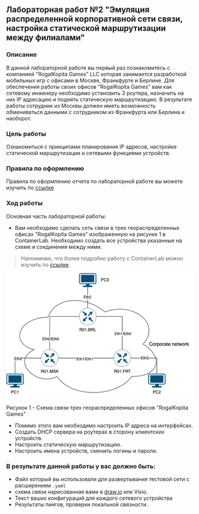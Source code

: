 ## Лабораторная работ №2 "Эмуляция распределенной корпоративной сети связи, настройка статической маршрутизации между филиалами"

### Описание

В данной лабораторной работе вы первый раз познакомитесь с компанией "RogaIKopita Games" LLC которая занимается разработкой мобильных игр с офисами в Москве, Франкфурте и Берлине. 
Для обеспечения работы своих офисов "RogaIKopita Games" вам как сетевому инженеру необходимо установить 3 роутера, назначить на них IP адресацию и поднять статическую маршрутизацию. 
В результате работы сотрудник из Москвы должен иметь возможность обмениваться данными с сотрудником из Франкфурта или Берлина и наоборот.

### Цель работы

Ознакомиться с принципами планирования IP адресов, настройке статической маршрутизации и сетевыми функциями устройств.

### Правила по оформлению

Правила по оформлению отчета по лабораторной работе вы можете изучить по [ссылке](../reportdesign.md)

### Ход работы

Основная часть лабораторной работы:

- Вам необходимо сделать сеть связи  в трех геораспределенных офисах "RogaIKopita Games" изображенную на рисунке 1 в ContainerLab. Необходимо создать все устройства указанные на схеме и соединения между ними.
  
> Напоминаю, что более подробно работу с СontainerLab можно изучить по [ссылке](https://containerlab.dev/quickstart/). 

![multisite](multisite.png)

Рисунок 1 - Схема связи трех геораспределенных офисов "RogaIKopita Games"

- Помимо этого вам необходимо настроить IP адреса на интерфейсах.
- Создать DHCP сервера на роутерах в сторону клиентских устройств.
- Настроить статическую маршрутизацию.
- Настроить имена устройств, сменить логины и пароли.

### В результате данной работы у вас должно быть:

- Файл который вы использовали для развертывания тестовой сети с расширением `.yaml`
- схема связи нарисованная вами в [draw.io](https://app.diagrams.net) или Visio.
- Текст ваших конфигураций для каждого сетевого устройства
- Результаты пингов, проверки локальной связности.
